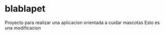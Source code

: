 # blablapet

Proyecto para realizar una aplicacion orientada a cuidar mascotas
Esto es una modificacion